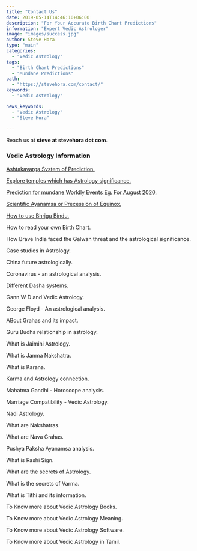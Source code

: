 ```yaml
---
title: "Contact Us"
date: 2019-05-14T14:46:10+06:00
description: "For Your Accurate Birth Chart Predictions"
information: "Expert Vedic Astrologer"
image: "images/success.jpg"
author: Steve Hora
type: "main"
categories: 
  - "Vedic Astrology"
tags:
  - "Birth Chart Predictions"
  - "Mundane Predictions"
path:
  - "https://stevehora.com/contact/"
keywords:
  - "Vedic Astrology"

news_keywords:
  - "Vedic Astrology"
  - "Steve Hora"
  
---
```


Reach us at  **steve at stevehora dot com**.

### Vedic Astrology Information

[Ashtakavarga System of Prediction.](/articles/ashtakavarga/)

[Explore temples which has Astrology significance.](/articles/astrology-temple/)

[Prediction for mundane Worldly Events Eg. For August 2020.](/articles/august-2020/)

[Scientific Ayanamsa or Precession of Equinox.](/articles/ayanamsa/)

[How to use Bhrigu Bindu.](/articles/bhrigu-bindu/)

How to read your own Birth Chart.

How Brave India faced the Galwan threat and the astrological significance.

Case studies in Astrology.

China future astrologically.

Coronavirus - an astrological analysis.

Different Dasha systems.

Gann W D and Vedic Astrology.

George Floyd - An astrological analysis.

ABout Grahas and its impact.

Guru Budha relationship in astrology.

What is Jaimini Astrology.

What is Janma Nakshatra.

What is Karana.

Karma and Astrology connection.

Mahatma Gandhi - Horoscope analysis.

Marriage Compatibility - Vedic Astrology.

Nadi Astrology.

What are Nakshatras.

What are Nava Grahas.

Pushya Paksha Ayanamsa analysis.

What is Rashi Sign.

What are the secrets of Astrology.

What is the secrets of Varma.

What is Tithi and its information.

To Know more about Vedic Astrology Books.

To Know more about Vedic Astrology Meaning.

To Know more about Vedic Astrology Software.

To Know more about Vedic Astrology in Tamil.
